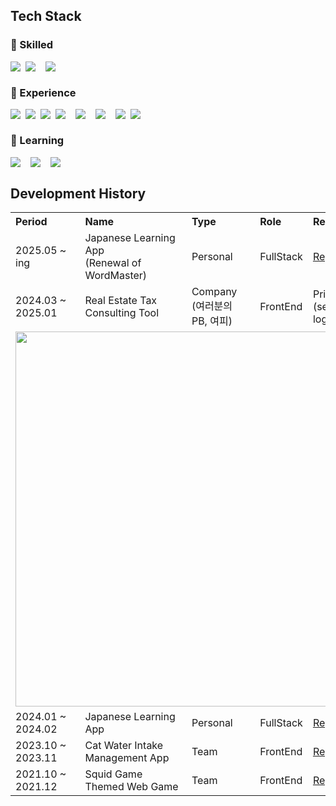 ## Tech Stack
### 🌟 Skilled
<div style="display: flex; gap: 8px; align-items: center; flex-wrap: wrap;">
  <img src="https://img.shields.io/badge/TypeScript-3178C6?style=flat&logo=TypeScript&logoColor=white" />
  <img src="https://img.shields.io/badge/React-61DAFB?style=flat&logo=React&logoColor=white" />
  <br/>
  <img src="https://img.shields.io/badge/Tailwind CSS-06B6D4?style=flat&logo=tailwindcss&logoColor=white" />
</div>

### 🔧 Experience
<div style="display: flex; gap: 8px; align-items: center; flex-wrap: wrap;">
  <img src="https://img.shields.io/badge/Next.js (Page Router)-000000?style=flat&logo=Next.js&logoColor=white" />
  <img src="https://img.shields.io/badge/React Native-61DAFB?style=flat&logo=React&logoColor=white" />
  <img src="https://img.shields.io/badge/Vue.js-4FC08D?style=flat&logo=Vue.js&logoColor=white" />
  <img src="https://img.shields.io/badge/PHP-777BB4?style=flat&logo=php&logoColor=white" />
  <br/>
  <img src="https://img.shields.io/badge/Recoil-3578E5?style=flat&logo=Recoil&logoColor=white" />
  <br/>
  <img src="https://img.shields.io/badge/styled components-DB7093?style=flat&logo=styledcomponents&logoColor=white" />
  <br/>
  <img src="https://img.shields.io/badge/FastAPI-009688?style=flat&logo=fastapi&logoColor=white" />
  <img src="https://img.shields.io/badge/Firebase-DD2C00?style=flat&logo=firebase&logoColor=white" />
</div>

### 🌱 Learning
<div style="display: flex; gap: 8px; align-items: center; flex-wrap: wrap;">
  <img src="https://img.shields.io/badge/Next.js (App Router)-000000?style=flat&logo=Next.js&logoColor=white" />
  <br/>
  <img src="https://img.shields.io/badge/Zustand-ECD53F?style=flat" />
  <br/>
  <img src="https://img.shields.io/badge/Supabase-3FCF8E?style=flat&logo=supabase&logoColor=white" />
</div>

## Development History

<table>
  <tr>
    <th align="left">Period</th>
    <th align="left">Name</th>
    <th align="left">Type</th>
    <th align="left">Role</th>
    <th align="left">Repository</th>
  </tr>
  <tr>
    <td>2025.05 ~ ing</td>
    <td>Japanese Learning App<br/>(Renewal of WordMaster)</td>
    <td>Personal</td>
    <td>FullStack</td>
    <td><a href="https://github.com/matchlessNostril/ben-kyoh">Repository</a></td>
  </tr>
  <tr>
    <td>2024.03 ~ 2025.01</td>
    <td>Real Estate Tax Consulting Tool</td>
    <td>Company<br/>(여러분의 PB, 여피)</td>
    <td>FrontEnd</td>
    <td>Private<br/>(see the actvity log below)</td>
  </tr>
  <tr>
    <td colspan="5" align="center">
      <img src="https://github.com/user-attachments/assets/33eff459-65fd-4d72-85a7-ffc4ee8d4ff9" width="600" />
    </td>
  </tr>
  <tr>
    <td>2024.01 ~ 2024.02</td>
    <td>Japanese Learning App</td>
    <td>Personal</td>
    <td>FullStack</td>
    <td><a href="https://github.com/matchlessNostril/WordMaster">Repository</a></td>
  </tr>
  <tr>
    <td>2023.10 ~ 2023.11</td>
    <td>Cat Water Intake Management App</td>
    <td>Team</td>
    <td>FrontEnd</td>
    <td><a href="https://github.com/matchlessNostril/MulMeokNyang">Repository</a></td>
  </tr>
  <tr>
    <td>2021.10 ~ 2021.12</td>
    <td>Squid Game Themed Web Game</td>
    <td>Team</td>
    <td>FrontEnd</td>
    <td><a href="https://github.com/matchlessNostril/SquidGame">Repository</a></td>
  </tr>
</table>
